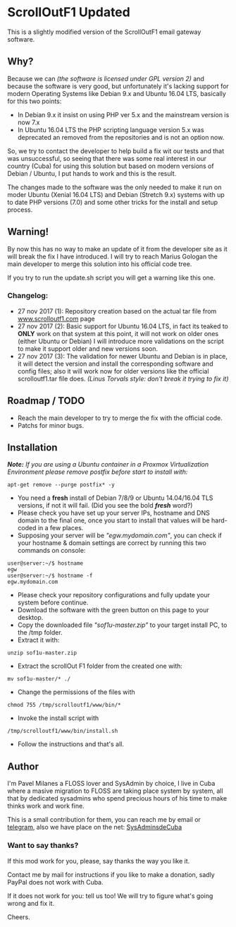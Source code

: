 # ScrollOutF1 Updated #

This is a slightly modified version of the ScrollOutF1 email gateway software.

## Why? ##

Because we can _(the software is licensed under GPL version 2)_ and because the software is very good, but unfortunately it's lacking support for modern Operating Systems like Debian 9.x and Ubuntu 16.04 LTS, basically for this two points:

* In Debian 9.x it insist on using PHP ver 5.x and the mainstream version is now 7.x
* In Ubuntu 16.04 LTS the PHP scripting language version 5.x was deprecated an removed from the repositories and is not an option now.

So, we try to contact the developer to help build a fix wit our tests and that was unsuccessful, so seeing that there was some real interest in our country (Cuba) for using this solution but based on modern versions of Debian / Ubuntu, I put hands to work and this is the result.

The changes made to the software was the only needed to make it run on moder Ubuntu (Xenial 16.04 LTS) and Debian (Stretch 9.x) systems with up to date PHP versions (7.0) and some other tricks for the install and setup process.

## Warning! ##

By now this has no way to make an update of it from the developer site as it will break the fix I have introduced. I will try to reach Marius Gologan the main developer to merge this solution into his official code tree.

If you try to run the update.sh script you will get a warning like this one.

### Changelog: ###

* 27 nov 2017 (1): Repository creation based on the actual tar file from www.scrolloutf1.com page
* 27 nov 2017 (2): Basic support for Ubuntu 16.04 LTS, in fact its teaked to **ONLY** work on that system at this point, it will not work on older ones (either Ubuntu or Debian) I will introduce more validations on the script to make it support older and new versions soon.
* 27 nov 2017 (3): The validation for newer Ubuntu and Debian is in place, it will detect the version and install the corresponding software and config files; also it will work now for older versions like the official scrolloutf1.tar file does. _(Linus Torvals style: don't break it trying to fix it)_

## Roadmap / TODO ##

* Reach the main developer to try to merge the fix with the official code.
* Patchs for minor bugs.

## Installation ##

_**Note:** If you are using a Ubuntu container in a Proxmox Virtualization Environment please remove postfix before start to install with:_

```
apt-get remove --purge postfix* -y
```

* You need a **fresh** install of Debian 7/8/9 or Ubuntu 14.04/16.04 TLS versions, if not it will fail. (Did you see the bold _**fresh**_ word?)
* Please check you have set up your server IPs, hostname and DNS domain to the final one, once you start to install that values will be hard-coded in a few places.
* Supposing your server will be _"egw.mydomain.com"_, you can check if your hostname & domain settings are correct by running this two commands on console:

```
user@server:~/$ hostname
egw
user@server:~/$ hostname -f
egw.mydomain.com

```

* Please check your repository configurations and fully update your system before continue.
* Download the software with the green button on this page to your desktop.
* Copy the downloaded file _"sof1u-master.zip"_ to your target install PC, to the /tmp folder.
* Extract it with:

```
unzip sof1u-master.zip
```

* Extract the scrollOut F1 folder from the created one with:

```
mv sof1u-master/* ./
```

* Change the permissions of the files with

```
chmod 755 /tmp/scrolloutf1/www/bin/*
```

* Invoke the install script with

```
/tmp/scrolloutf1/www/bin/install.sh
```

* Follow the instructions and that's all.


## Author ##

I'm Pavel Milanes a FLOSS lover and SysAdmin by choice, I live in Cuba where a masive migration to FLOSS are taking place system by system, all that by dedicated sysadmins who spend precious hours of his time to make thinks work and work fine.

This is a small contribution for them, you can reach me by email or [telegram](https://t.me/sysadmincuba), also we have place on the net: [SysAdminsdeCuba](https://www.sysadminsdecuba.com)

### Want to say thanks? ###

If this mod work for you, please, say thanks the way you like it.

Contact me by mail for instructions if you like to make a donation, sadly PayPal does not work with Cuba.

If it does not work for you: tell us too! We will try to figure what's going wrong and fix it.

Cheers.

